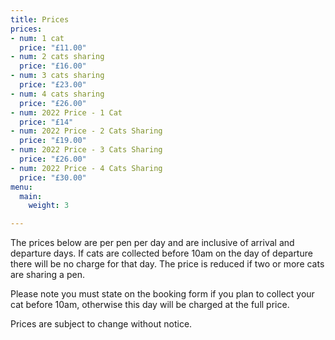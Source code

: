 ```yaml
---
title: Prices
prices:
- num: 1 cat
  price: "£11.00"
- num: 2 cats sharing
  price: "£16.00"
- num: 3 cats sharing
  price: "£23.00"
- num: 4 cats sharing
  price: "£26.00"
- num: 2022 Price - 1 Cat
  price: "£14"
- num: 2022 Price - 2 Cats Sharing
  price: "£19.00"
- num: 2022 Price - 3 Cats Sharing
  price: "£26.00"
- num: 2022 Price - 4 Cats Sharing
  price: "£30.00"
menu:
  main:
    weight: 3

---
```

The prices below are per pen per day and are inclusive of arrival and departure days. If cats are collected before 10am on the day of departure there will be no charge for that day. The price is reduced if two or more cats are sharing a pen.

Please note you must state on the booking form if you plan to collect your cat before 10am, otherwise this day will be charged at the full price.

Prices are subject to change without notice.